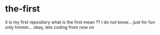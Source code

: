 # the-first
it is my first repository
what is the first mean ??
i do not know...
just for fun only
hmmm...
okay, lets coding from now on
